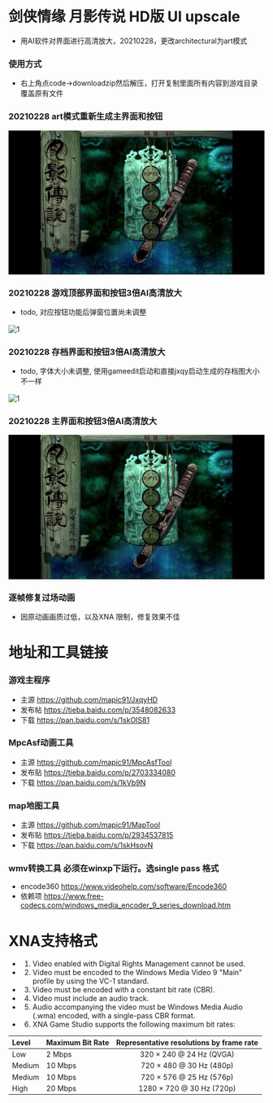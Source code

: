 # 剑侠情缘 月影传说 HD版 UI upscale
- 用AI软件对界面进行高清放大，20210228，更改architectural为art模式

### 使用方式
- 右上角点code->downloadzip然后解压，打开复制里面所有内容到游戏目录覆盖原有文件

### 20210228 art模式重新生成主界面和按钮
<img align="center" src="https://github.com/coolzoom/JxqyHD-ui-upscale/blob/master/Snipaste_2021-02-27_15-35-21.png" alt="1" />

### 20210228 游戏顶部界面和按钮3倍AI高清放大
- todo, 对应按钮功能后弹窗位置尚未调整
<img align="center" src="https://github.com/coolzoom/JxqyHD-ui-upscale/blob/master/Snipaste_2021-02-27_15-01-29.png" alt="1" />

### 20210228 存档界面和按钮3倍AI高清放大
- todo, 字体大小未调整, 使用gameedit启动和直接jxqy启动生成的存档图大小不一样
<img align="center" src="https://github.com/coolzoom/JxqyHD-ui-upscale/blob/master/Snipaste_2021-02-27_14-05-30.png" alt="1" />

### 20210228 主界面和按钮3倍AI高清放大
<img align="center" src="https://github.com/coolzoom/JxqyHD-ui-upscale/blob/master/Snipaste_2021-02-27_00-08-37.png" alt="1" />

### 逐帧修复过场动画
- 因原动画画质过低，以及XNA 限制，修复效果不佳



# 地址和工具链接

### 游戏主程序
- 主源 https://github.com/mapic91/JxqyHD
- 发布帖 https://tieba.baidu.com/p/3548082633
- 下载 https://pan.baidu.com/s/1skOIS81

### MpcAsf动画工具
- 主源 https://github.com/mapic91/MpcAsfTool
- 发布贴 https://tieba.baidu.com/p/2703334080
- 下载 https://pan.baidu.com/s/1kVb9N

### map地图工具
- 主源 https://github.com/mapic91/MapTool
- 发布贴 https://tieba.baidu.com/p/2934537815
- 下载 https://pan.baidu.com/s/1skHsovN

### wmv转换工具 必须在winxp下运行。选single pass 格式
- encode360 https://www.videohelp.com/software/Encode360
- 依赖项 https://www.free-codecs.com/windows_media_encoder_9_series_download.htm

# XNA支持格式

- 1) Video enabled with Digital Rights Management cannot be used.
- 2) Video must be encoded to the Windows Media Video 9 "Main" profile by using the VC-1 standard.
- 3) Video must be encoded with a constant bit rate (CBR).
- 4) Video must include an audio track.
- 5) Audio accompanying the video must be Windows Media Audio (.wma) encoded, with a single-pass CBR format.
- 6) XNA Game Studio supports the following maximum bit rates: 

|Level          |Maximum Bit Rate          |Representative resolutions by frame rate   |
|:--------------|:-------------------------|:-----------------------------------------:|
|Low            |2 Mbps                    |320 × 240 @ 24 Hz (QVGA)                   |
|Medium         |10 Mbps                   |720 × 480 @ 30 Hz (480p)                   |
|Medium         |10 Mbps                   |720 × 576 @ 25 Hz (576p)                   |
|High           |20 Mbps                   |1280 × 720 @ 30 Hz (720p)                  | 